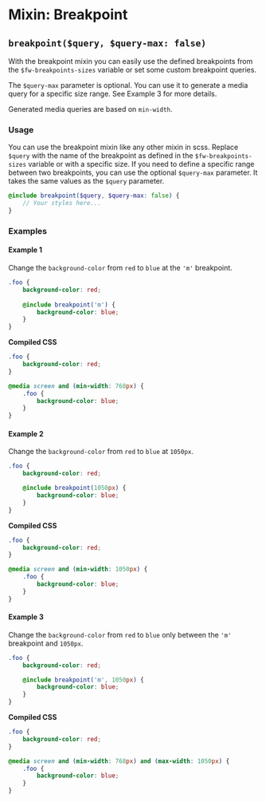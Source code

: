 # Mixin: Breakpoint

## `breakpoint($query, $query-max: false)`

With the breakpoint mixin you can easily use the defined breakpoints from the `$fw-breakpoints-sizes` variable or set some custom breakpoint queries.

The `$query-max` parameter is optional. You can use it to generate a media query for a specific size range. See Example 3 for more details.

Generated media queries are based on `min-width`.

### Usage

You can use the breakpoint mixin like any other mixin in scss. Replace `$query` with the name of the breakpoint as defined in the `$fw-breakpoints-sizes` variable or with a specific size. If you need to define a specific range between two breakpoints, you can use the optional `$query-max` parameter. It takes the same values as the `$query` parameter.

```scss
@include breakpoint($query, $query-max: false) {
	// Your styles here...
}
```

### Examples

#### Example 1

Change the `background-color` from `red` to `blue` at the `'m'` breakpoint.

```scss
.foo {
	background-color: red;
	
	@include breakpoint('m') {
		background-color: blue;
	}
}
```

**Compiled CSS**

```css
.foo {
	background-color: red;
}

@media screen and (min-width: 768px) {
	.foo {
		background-color: blue;
	}
}
```

#### Example 2

Change the `background-color` from `red` to `blue` at `1050px`.

```scss
.foo {
	background-color: red;

	@include breakpoint(1050px) {
		background-color: blue;
	}
}
```

**Compiled CSS**

```css
.foo {
	background-color: red;
}

@media screen and (min-width: 1050px) {
	.foo {
		background-color: blue;
	}
}
```

#### Example 3

Change the `background-color` from `red` to `blue` only between the `'m'` breakpoint and `1050px`.

```scss
.foo {
	background-color: red;

	@include breakpoint('m', 1050px) {
		background-color: blue;
	}
}
```

**Compiled CSS**

```css
.foo {
	background-color: red;
}

@media screen and (min-width: 768px) and (max-width: 1050px) {
	.foo {
		background-color: blue;
	}
}
```

